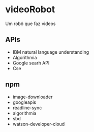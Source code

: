 # videoRobot
Um robô que faz videos

## APIs 
- IBM natural language understanding
- Algorithmia
- Google searh API
- Cse

## npm
- image-downloader
- googleapis
- readline-sync
- algorithmia
- sbd
- watson-developer-cloud
